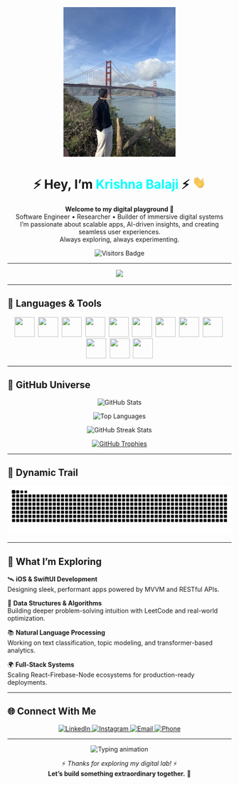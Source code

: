 <p align="center">
  <img src="https://github.com/krishna31102004/krishna31102004/blob/main/IMG_1552.jpg" alt="Golden Gate" width="50%"/>
</p>

<h1 align="center">
  ⚡ Hey, I’m <span style="color:#00FFFF;">Krishna Balaji</span> ⚡
  <img src="https://raw.githubusercontent.com/ABSphreak/ABSphreak/master/gifs/Hi.gif" width="30px">
</h1>

<p align="center">
  <strong>Welcome to my digital playground 🌌</strong><br>
  Software Engineer • Researcher • Builder of immersive digital systems<br>
  I’m passionate about scalable apps, AI-driven insights, and creating seamless user experiences.<br>
  Always exploring, always experimenting.
</p>

<p align="center">
  <img src="https://visitor-badge.laobi.icu/badge?page_id=krishna31102004.krishna31102004" alt="Visitors Badge"> 
</p>

---

<div align="center">
  <img src="https://img.shields.io/badge/⚙️%20Building%20Tomorrow's%20Tech%20Today-black?style=for-the-badge&logo=vercel&logoColor=white" />
</div>

---

## 🌈 Languages & Tools

<p align="center">
  <img src="https://cdn.jsdelivr.net/gh/devicons/devicon/icons/python/python-original.svg" width="45" height="45"/>&nbsp;
  <img src="https://cdn.jsdelivr.net/gh/devicons/devicon/icons/javascript/javascript-plain.svg" width="45" height="45"/>&nbsp;
  <img src="https://cdn.jsdelivr.net/gh/devicons/devicon/icons/html5/html5-original.svg" width="45" height="45"/>&nbsp;
  <img src="https://cdn.jsdelivr.net/gh/devicons/devicon/icons/css3/css3-original.svg" width="45" height="45"/>&nbsp;
  <img src="https://cdn.jsdelivr.net/gh/devicons/devicon/icons/react/react-original.svg" width="45" height="45"/>&nbsp;
  <img src="https://cdn.jsdelivr.net/gh/devicons/devicon/icons/nodejs/nodejs-original.svg" width="45" height="45"/>&nbsp;
  <img src="https://cdn.jsdelivr.net/gh/devicons/devicon/icons/mysql/mysql-original.svg" width="45" height="45"/>&nbsp;
  <img src="https://cdn.jsdelivr.net/gh/devicons/devicon/icons/firebase/firebase-plain.svg" width="45" height="45"/>&nbsp;
  <img src="https://cdn.jsdelivr.net/gh/devicons/devicon/icons/swift/swift-original.svg" width="45" height="45"/>&nbsp;
  <img src="https://cdn.jsdelivr.net/gh/devicons/devicon/icons/git/git-original.svg" width="45" height="45"/>&nbsp;
  <img src="https://cdn.jsdelivr.net/gh/devicons/devicon/icons/github/github-original.svg" width="45" height="45"/>&nbsp;
  <img src="https://cdn.jsdelivr.net/gh/devicons/devicon/icons/vscode/vscode-original.svg" width="45" height="45"/>
</p>

---

## 💫 GitHub Universe

<p align="center">
  <img src="https://github-readme-stats.vercel.app/api?username=krishna31102004&show_icons=true&theme=radical&hide_border=true&bg_color=00000000" alt="GitHub Stats" />
</p>

<p align="center">
  <img src="https://github-readme-stats.vercel.app/api/top-langs/?username=krishna31102004&layout=compact&theme=radical&hide_border=true&bg_color=00000000" alt="Top Languages" />
</p>

<p align="center">
  <img src="https://github-readme-streak-stats.herokuapp.com?user=krishna31102004&theme=radical&hide_border=true&background=00000000" alt="GitHub Streak Stats" />
</p>

<p align="center">
  <a href="https://github.com/ryo-ma/github-profile-trophy">
    <img src="https://github-profile-trophy.vercel.app/?username=krishna31102004&theme=onedark&no-frame=true&row=1&column=6" alt="GitHub Trophies" />
  </a>
</p>

---

## 🧬 Dynamic Trail

<p align="center">
  <img src="https://raw.githubusercontent.com/krishna31102004/snk/refs/heads/output/github-contribution-grid-snake.svg" alt="Snake Animation"/>
</p>

---

## 🚀 What I’m Exploring

🛰️ **iOS & SwiftUI Development**  
Designing sleek, performant apps powered by MVVM and RESTful APIs.

🧠 **Data Structures & Algorithms**  
Building deeper problem-solving intuition with LeetCode and real-world optimization.

📚 **Natural Language Processing**  
Working on text classification, topic modeling, and transformer-based analytics.

🌍 **Full-Stack Systems**  
Scaling React-Firebase-Node ecosystems for production-ready deployments.

---

## 🌐 Connect With Me

<p align="center">
  <a href="https://www.linkedin.com/in/krishna-balaji-53785a257/" target="_blank">
    <img src="https://img.shields.io/badge/LinkedIn-0077B5.svg?style=for-the-badge&logo=linkedin&logoColor=white" alt="LinkedIn"/>
  </a>
  <a href="https://instagram.com/kb4086" target="_blank">
    <img src="https://img.shields.io/badge/Instagram-E4405F.svg?style=for-the-badge&logo=instagram&logoColor=white" alt="Instagram"/>
  </a>
  <a href="mailto:krishna311004@gmail.com" target="_blank">
    <img src="https://img.shields.io/badge/Email-D14836.svg?style=for-the-badge&logo=gmail&logoColor=white" alt="Email"/>
  </a>
  <a href="tel:+14802341166" target="_blank">
    <img src="https://img.shields.io/badge/Call%20Me-1(480)234--1166-1E90FF?style=for-the-badge&logo=phone&logoColor=white" alt="Phone"/>
  </a>
</p>

---

<p align="center">
  <img src="https://readme-typing-svg.demolab.com?font=Space+Grotesk&weight=500&size=24&pause=1500&color=00FFFF&center=true&vCenter=true&width=550&lines=“Building+Intelligence+that+Empowers+Creativity”+✨;“Turning+Ideas+into+Interactive+Realities”+💡;“Dreaming+in+Code,+Living+in+Design”+🌌" alt="Typing animation">
</p>

<p align="center">
  ⚡ <em>Thanks for exploring my digital lab!</em> ⚡<br>
  <strong>Let’s build something extraordinary together.</strong> 🌠
</p>
